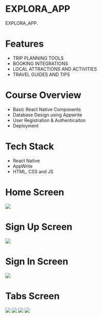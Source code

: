 # EXPLORA_APP
EXPLORA_APP.

# Features
* TRIP PLANNING TOOLS
* BOOKING INTEGRATIONS
* LOCAL ATTRACTIONS AND ACTIVITIES 
* TRAVEL GUIDES AND TIPS

# Course Overview
* Basic React Native Components
* Database Design using Appwrite
* User Registration & Authenticaiton
* Deployment

# Tech Stack
* React Native
* AppWrite
* HTML, CSS and JS

# Home Screen

<img src="assets/images/Homescreen.jpg">  

# Sign Up Screen
<img src="assets/images/SignUp.jpg">  

# Sign In Screen
<img src="assets/images/login.png">  

# Tabs Screen
<img src="assets/images/tabs1.jpg"> 
<img src="assets/images/tabs2.jpg"> 
<img src="assets/images/tabs3.jpg"> 
<img src="assets/images/tabs4.jpg"> 